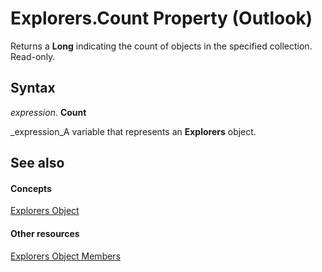 
# Explorers.Count Property (Outlook)

Returns a  **Long** indicating the count of objects in the specified collection. Read-only.


## Syntax

 _expression_. **Count**

 _expression_A variable that represents an  **Explorers** object.


## See also


#### Concepts


 [Explorers Object](8398532a-1fad-7390-6778-109ac5e6c67c.md)
#### Other resources


 [Explorers Object Members](fcea707c-4a07-c375-b862-1cf15b31c07c.md)
